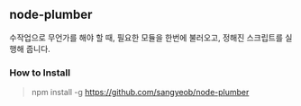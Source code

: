 node-plumber
----
수작업으로 무언가를 해야 할 때,
필요한 모듈을 한번에 불러오고,
정해진 스크립트를 실행해 줍니다.

### How to Install

> npm install -g https://github.com/sangyeob/node-plumber

